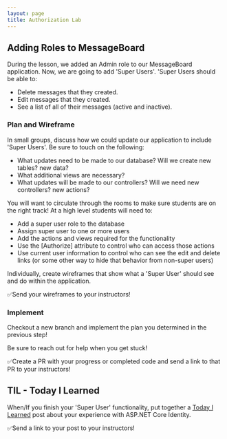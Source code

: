 ```yaml
---
layout: page
title: Authorization Lab
---
```


## Adding Roles to MessageBoard

During the lesson, we added an Admin role to our MessageBoard application.  Now, we are going to add 'Super Users'.  'Super Users should be able to:
* Delete messages that they created.
* Edit messages that they created.
* See a list of all of their messages (active and inactive).

### Plan and Wireframe

In small groups, discuss how we could update our application to include 'Super Users'.  Be sure to touch on the following:
* What updates need to be made to our database?  Will we create new tables? new data?
* What additional views are necessary?
* What updates will be made to our controllers?  Will we need new controllers? new actions?

<section class='instructor-notes' markdown='1'>

You will want to circulate through the rooms to make sure students are on the right track!  At a high level students will need to:
* Add a super user role to the database
* Assign super user to one or more users
* Add the actions and views required for the functionality
* Use the [Authorize] attribute to control who can access those actions
* Use current user information to control who can see the edit and delete links (or some other way to hide that behavior from non-super users)

</section>

Individually, create wireframes that show what a 'Super User' should see and do within the application.

✅Send your wireframes to your instructors!

### Implement

Checkout a new branch and implement the plan you determined in the previous step!

Be sure to reach out for help when you get stuck!

✅Create a PR with your progress or completed code and send a link to that PR to your instructors!

## TIL - Today I Learned

When/If you finish your 'Super User' functionality, put together a [Today I Learned](/module4/lessons/Week4/DependencyInjection#part-3-writing-a-today-i-learned) post about your experience with ASP.NET Core Identity.

✅Send a link to your post to your instructors!
